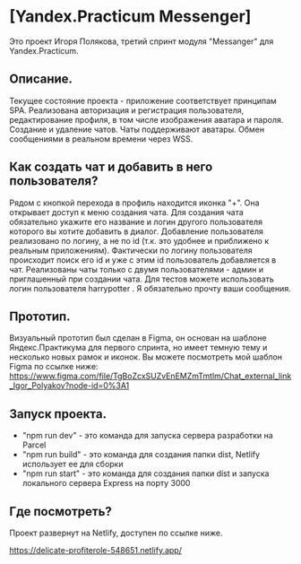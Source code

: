 # [Yandex.Practicum Messenger]

Это проект Игоря Полякова, третий спринт модуля "Messanger" для Yandex.Practicum.

## Описание.

Текущее состояние проекта - приложение соответствует принципам SPA. Реализована авторизация и регистрация пользователя, редактирование профиля, в том числе изображения аватара и пароля. Создание и удаление чатов. Чаты поддерживают аватары. Обмен сообщениями в реальном времени через WSS.

## Как создать чат и добавить в него пользователя?

Рядом с кнопкой перехода в профиль находится иконка "+". Она открывает доступ к меню создания чата. Для создания чата обязательно укажите его название и логин другого пользователя которого вы хотите добавить в диалог. Добавление пользователя реализовано по логину, а не по id (т.к. это удобнее и приближено к реальным приложениям). Фактически по логину пользователя происходит поиск его id и уже с этим id пользователь добавляется в чат. Реализованы чаты только с двумя пользователями - админ и приглашенный при создании чата. Для тестов можете использовать логин пользователя harrypotter . Я обязательно прочту ваши сообщения.

## Прототип.

Визуальный прототип был сделан в Figma, он основан на шаблоне Яндекс.Практикума для первого спринта, но имеет темную тему и несколько новых рамок и иконок.
Вы можете посмотреть мой шаблон Figma по ссылке ниже:
https://www.figma.com/file/TgBoZcxSUZvEnEMZmTmtlm/Chat_external_link_Igor_Polyakov?node-id=0%3A1

## Запуск проекта.

* "npm run dev" - это команда для запуска сервера разработки на Parcel
* "npm run build" - это команда для создания папки dist, Netlify использует ее для сборки
* "npm run start" - это команда для создания папки dist и запуска локального сервера Express на порту 3000

## Где посмотреть?

Проект развернут на Netlify, доступен по ссылке ниже.

https://delicate-profiterole-548651.netlify.app/

